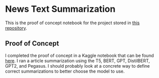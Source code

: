 # News Text Summarization
This is the proof of concept notebook for the project stored in [this repository](https://github.com/lazarust/NewsTextSummarization).

## Proof of Concept
I completed the proof of concept in a Kaggle notebook that can be found [here](https://www.kaggle.com/thomaslazarus/summarization-comparison). I ran a article summarization using the T5, BERT, GPT, DistilBERT, GPT2, and Pegasus. I should probably look at a concrete way to define correct summarizations to better choose the model to use.
